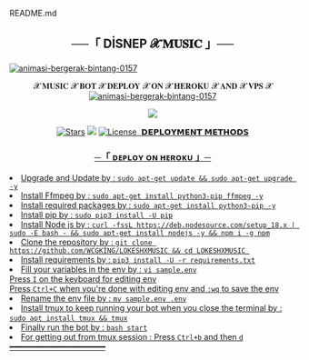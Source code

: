 README.md<h2 align="center">
           ──「  DİSNEP 𝓧 𝐌𝐔𝐒𝐈𝐂 」──
</h2>

<a href="https://www.gambaranimasi.org/cat-bintang-290.htm"><img src="https://www.gambaranimasi.org/data/media/280/animasi-bergerak-bintang-0157.gif" border="0" alt="animasi-bergerak-bintang-0157" /></a>
    <p align="center"> 
   𝓧 𝐌𝐔𝐒𝐈𝐂 𝓧 𝐁𝐎𝐓 𝓧 𝐃𝐄𝐏𝐋𝐎𝐘 𝓧 𝐎𝐍 𝓧 𝐇𝐄𝐑𝐎𝐊𝐔 𝓧 𝐀𝐍𝐃 𝓧 𝐕𝐏𝐒 𝓧
<a href="https://www.gambaranimasi.org/cat-bintang-290.htm"><img src="https://www.gambaranimasi.org/data/media/280/animasi-bergerak-bintang-0157.gif" border="0" alt="animasi-bergerak-bintang-0157" /></a>

<p align="center">
  <img src="https://telegra.ph/file/e332989a6945cac267acb.jpg">
</p>

<p align="center">
<a href="https://github.com/WCGKING/LOKESHXMUSIC/stargazers"><img src="https://img.shields.io/github/stars/WCGKING/LOKESHXMUSIC?color=black&logo=github&logoColor=black&style=for-the-badge" alt="Stars" /></a>
<a href="https://github.com/WCGKING/LOKESHXMUSIC/network/members"> <img src="https://img.shields.io/github/forks/WCGKING/LOKESHXMUSIC?color=black&logo=github&logoColor=black&style=for-the-badge" /></a>
<a href="https://github.com/WCGKING/LOKESHXMUSIC/blob/master/LICENSE"> <img src="https://img.shields.io/badge/License-MIT-blueviolet?style=for-the-badge" alt="License" /> </a>
<a href="https://www.python.org/"> <img 
<b> 𝗗𝗘𝗣𝗟𝗢𝗬𝗠𝗘𝗡𝗧 𝗠𝗘𝗧𝗛𝗢𝗗𝗦 </b>
</p>

<h3 align="center">
    ─「 ᴅᴇᴩʟᴏʏ ᴏɴ ʜᴇʀᴏᴋᴜ 」─
</h3>

<p align="center"><a href="https://dashboard.heroku.com/new?src="https://img.shields.io/badge/Deploy%20On%20Heroku-black?style=for-the-badge&logo=heroku" width="220" height=


- Upgrade and Update by :
`sudo apt-get update && sudo apt-get upgrade -y`
- Install Ffmpeg by :
`sudo apt-get install python3-pip ffmpeg -y`
- Install required packages by :
`sudo apt-get install python3-pip -y`
- Install pip by :
`sudo pip3 install -U pip`
- Install Node js by :
`curl -fssL https://deb.nodesource.com/setup_18.x | sudo -E bash - && sudo apt-get install nodejs -y && npm i -g npm`
- Clone the repository by :
`git clone https://github.com/WCGKING/LOKESHXMUSIC && cd LOKESHXMUSIC `
- Install requirements by :
`pip3 install -U -r requirements.txt`
- Fill your variables in the env by :
`vi sample.env`<br>
Press `I` on the keyboard for editing env<br>
Press `Ctrl+C` when you're done with editing env and `:wq` to save the env<br>
- Rename the env file by :
`mv sample.env .env`
- Install tmux to keep running your bot when you close the terminal by :
`sudo apt install tmux && tmux`
- Finally run the bot by :
`bash start`
- For getting out from tmux session : Press `Ctrl+b` and then `d`<br>
━━━━━━━━━━━━━━━━━━━━




